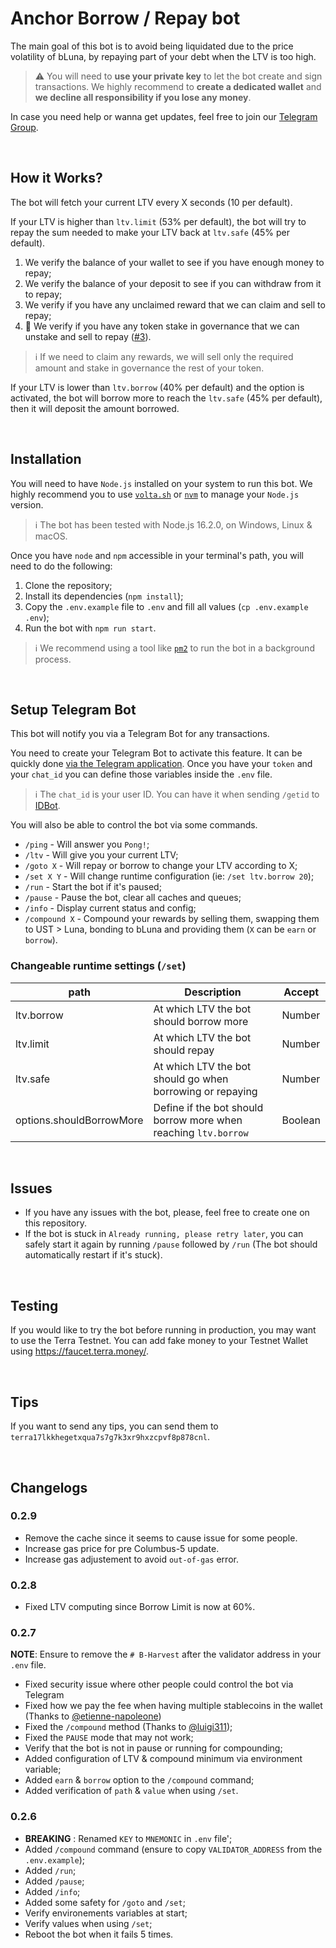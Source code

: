 # Anchor Borrow / Repay bot

The main goal of this bot is to avoid being liquidated due to the price volatility of bLuna, by repaying part of your debt when the LTV is too high.

> :warning: You will need to **use your private key** to let the bot create and sign transactions.
> We highly recommend to **create a dedicated wallet** and **we decline all responsibility if you lose any money**.

In case you need help or wanna get updates, feel free to join our [Telegram Group](https://t.me/joinchat/QSb-eRhnCmw0MDM0).

<br />

## How it Works?

The bot will fetch your current LTV every X seconds (10 per default).

If your LTV is higher than `ltv.limit` (53% per default), the bot will try to repay the sum needed to make your LTV back at `ltv.safe` (45% per default).

1. We verify the balance of your wallet to see if you have enough money to repay;
2. We verify the balance of your deposit to see if you can withdraw from it to repay;
3. We verify if you have any unclaimed reward that we can claim and sell to repay;
4. :construction: We verify if you have any token stake in governance that we can unstake and sell to repay ([#3](https://github.com/RomainLanz/anchor-borrow-bot/issues/)).

> :information_source: If we need to claim any rewards, we will sell only the required amount and stake in governance the rest of your token.

If your LTV is lower than `ltv.borrow` (40% per default) and the option is activated, the bot will borrow more to reach the `ltv.safe` (45% per default), then it will deposit the amount borrowed.

<br />

## Installation

You will need to have `Node.js` installed on your system to run this bot.
We highly recommend you to use [`volta.sh`](https://volta.sh/) or [`nvm`](https://github.com/nvm-sh/nvm) to manage your `Node.js` version.

> :information_source: The bot has been tested with Node.js 16.2.0, on Windows, Linux & macOS.

Once you have `node` and `npm` accessible in your terminal's path, you will need to do the following:

1. Clone the repository;
2. Install its dependencies (`npm install`);
3. Copy the `.env.example` file to `.env` and fill all values (`cp .env.example .env`);
4. Run the bot with `npm run start`.

> :information_source: We recommend using a tool like [`pm2`](https://github.com/Unitech/pm2) to run the bot in a background process.

<br />

## Setup Telegram Bot

This bot will notify you via a Telegram Bot for any transactions.

You need to create your Telegram Bot to activate this feature. It can be quickly done [via the Telegram application](https://core.telegram.org/bots#6-botfather).
Once you have your `token` and your `chat_id` you can define those variables inside the `.env` file.

> :information_source: The `chat_id` is your user ID. You can have it when sending `/getid` to [IDBot](https://t.me/myidbot).

You will also be able to control the bot via some commands.

- `/ping` - Will answer you `Pong!`;
- `/ltv` - Will give you your current LTV;
- `/goto X` - Will repay or borrow to change your LTV according to X;
- `/set X Y` - Will change runtime configuration (ie: `/set ltv.borrow 20`);
- `/run` - Start the bot if it's paused;
- `/pause` - Pause the bot, clear all caches and queues;
- `/info` - Display current status and config;
- `/compound X` - Compound your rewards by selling them, swapping them to UST > Luna, bonding to bLuna and providing them (`X` can be `earn` or `borrow`).

### Changeable runtime settings (`/set`)

| path                     | Description                                                     | Accept  |
| ------------------------ | --------------------------------------------------------------- | ------- |
| ltv.borrow               | At which LTV the bot should borrow more                         | Number  |
| ltv.limit                | At which LTV the bot should repay                               | Number  |
| ltv.safe                 | At which LTV the bot should go when borrowing or repaying       | Number  |
| options.shouldBorrowMore | Define if the bot should borrow more when reaching `ltv.borrow` | Boolean |

<br />

## Issues

- If you have any issues with the bot, please, feel free to create one on this repository.
- If the bot is stuck in `Already running, please retry later`, you can safely start it again by running `/pause` followed by `/run` (The bot should automatically restart if it's stuck).

<br />

## Testing

If you would like to try the bot before running in production, you may want to use the Terra Testnet.
You can add fake money to your Testnet Wallet using https://faucet.terra.money/.

<br />

## Tips

If you want to send any tips, you can send them to `terra17lkkhegetxqua7s7g7k3xr9hxzcpvf8p878cnl`.

<br />

## Changelogs

### 0.2.9

- Remove the cache since it seems to cause issue for some people.
- Increase gas price for pre Columbus-5 update.
- Increase gas adjustement to avoid `out-of-gas` error.

### 0.2.8

- Fixed LTV computing since Borrow Limit is now at 60%.

### 0.2.7

**NOTE**: Ensure to remove the `# B-Harvest` after the validator address in your `.env` file.

- Fixed security issue where other people could control the bot via Telegram
- Fixed how we pay the fee when having multiple stablecoins in the wallet (Thanks to [@etienne-napoleone](https://github.com/etienne-napoleone))
- Fixed the `/compound` method (Thanks to [@luigi311](https://github.com/luigi311));
- Fixed the `PAUSE` mode that may not work;
- Verify that the bot is not in pause or running for compounding;
- Added configuration of LTV & compound minimum via environment variable;
- Added `earn` & `borrow` option to the `/compound` command;
- Added verification of `path` & `value` when using `/set`.

### 0.2.6

- **BREAKING** : Renamed `KEY` to `MNEMONIC` in `.env` file';
- Added `/compound` command (ensure to copy `VALIDATOR_ADDRESS` from the `.env.example`);
- Added `/run`;
- Added `/pause`;
- Added `/info`;
- Added some safety for `/goto` and `/set`;
- Verify environements variables at start;
- Verify values when using `/set`;
- Reboot the bot when it fails 5 times.
